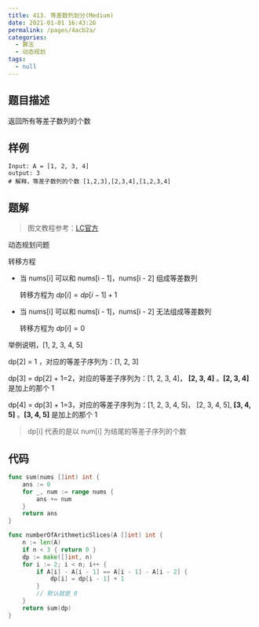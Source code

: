 ```yaml
---
title: 413. 等差数列划分(Medium)
date: 2021-01-01 16:43:26
permalink: /pages/4acb2a/
categories: 
  - 算法
  - 动态规划
tags: 
  - null
---
```


## 题目描述

返回所有等差子数列的个数

## 样例

```
Input: A = [1, 2, 3, 4]
output: 3 
# 解释，等差子数列的个数 [1,2,3],[2,3,4],[1,2,3,4] 
```

## 题解

> 图文教程参考：[LC官方](https://leetcode-cn.com/problems/arithmetic-slices/solution/deng-chai-shu-lie-hua-fen-by-leetcode/)

动态规划问题

转移方程

- 当 nums[i] 可以和 nums[i - 1]，nums[i - 2] 组成等差数列

  转移方程为 $dp[i] = dp[i - 1] + 1$ 

- 当 nums[i] 可以和 nums[i - 1]，nums[i - 2] 无法组成等差数列

  转移方程为 $dp[i] = 0$

举例说明，[1, 2, 3, 4, 5]

dp[2] = 1 ，对应的等差子序列为：[1, 2, 3]

dp[3] = dp[2] + 1=2，对应的等差子序列为：[1, 2, 3, 4]， **[2, 3, 4]** 。**[2, 3, 4]** 是加上的那个 1 

dp[4] = dp[3] + 1=3，对应的等差子序列为：[1, 2, 3, 4, 5]， [2, 3, 4, 5], **[3, 4, 5]** 。**[3, 4, 5]** 是加上的那个 1 

> dp[i]  代表的是以 num[i] 为结尾的等差子序列的个数

## 代码

```go
func sum(nums []int) int {
    ans := 0
    for _, num := range nums {
        ans += num 
    }
    return ans 
}

func numberOfArithmeticSlices(A []int) int {
    n := len(A)
    if n < 3 { return 0 }
    dp := make([]int, n)
    for i := 2; i < n; i++ {
        if A[i] - A[i - 1] == A[i - 1] - A[i - 2] {
            dp[i] = dp[i - 1] + 1
        } 
      	// 默认就是 0 
    }
    return sum(dp)
}
```



